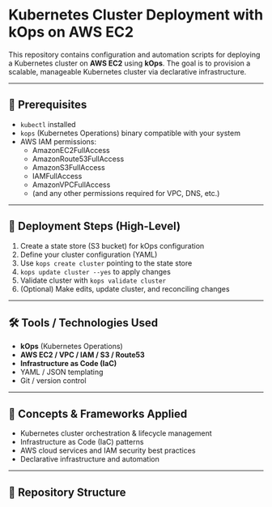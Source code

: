 # Kubernetes Cluster Deployment with kOps on AWS EC2

This repository contains configuration and automation scripts for deploying a Kubernetes cluster on **AWS EC2** using **kOps**. The goal is to provision a scalable, manageable Kubernetes cluster via declarative infrastructure.

---

## 🧰 Prerequisites

- `kubectl` installed  
- `kops` (Kubernetes Operations) binary compatible with your system  
- AWS IAM permissions:  
  - AmazonEC2FullAccess  
  - AmazonRoute53FullAccess  
  - AmazonS3FullAccess  
  - IAMFullAccess  
  - AmazonVPCFullAccess  
  - (and any other permissions required for VPC, DNS, etc.)

---

## 🚀 Deployment Steps (High-Level)

1. Create a state store (S3 bucket) for kOps configuration  
2. Define your cluster configuration (YAML)  
3. Use `kops create cluster` pointing to the state store  
4. `kops update cluster --yes` to apply changes  
5. Validate cluster with `kops validate cluster`  
6. (Optional) Make edits, update cluster, and reconciling changes  

---

## 🛠 Tools / Technologies Used

- **kOps** (Kubernetes Operations)  
- **AWS EC2 / VPC / IAM / S3 / Route53**  
- **Infrastructure as Code (IaC)**  
- YAML / JSON templating  
- Git / version control  

---

## 🧩 Concepts & Frameworks Applied

- Kubernetes cluster orchestration & lifecycle management  
- Infrastructure as Code (IaC) patterns  
- AWS cloud services and IAM security best practices  
- Declarative infrastructure and automation  

---

## 📂 Repository Structure

